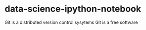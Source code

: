 # data-science-ipython-notebook
Git is  a distributed version control sysytems
Git is  a free software

